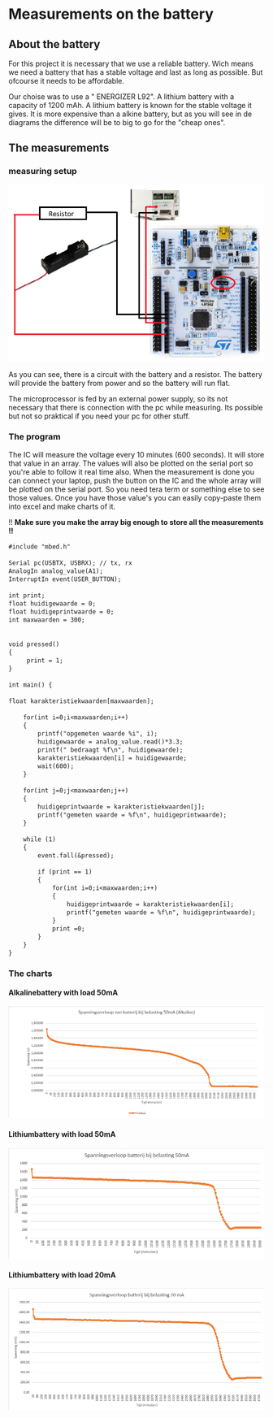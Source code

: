 # Measurements on the battery

## About the battery

For this project it is necessary that we use a reliable battery. Wich means we need a battery that has a stable voltage and last as long as possible. But ofcourse it needs to be affordable.

Our choise was to use a " ENERGIZER L92". A lithium battery with a capacity of 1200 mAh. A lithium battery is known for the stable voltage it gives. It is more expensive than a alkine battery, but as you will see in de diagrams the difference will be to big to go for the "cheap ones".

## The measurements

### measuring setup

![Meetopstelling batterijcurve](../.gitbook/assets/meetopstelling.PNG)

As you can see, there is a circuit with the battery and a resistor. The battery will provide the battery from power and so the battery will run flat.

The microprocessor is fed by an external power supply, so its not necessary that there is connection with the pc while measuring. Its possible but not so praktical if you need your pc for other stuff.

### The program

The IC will measure the voltage every 10 minutes \(600 seconds\). It will store that value in an array. The values will also be plotted on the serial port so you're able to follow it real time also. When the measurement is done you can connect your laptop, push the button on the IC and the whole array will be plotted on the serial port. So you need tera term or something else to see those values. Once you have those value's you can  easily copy-paste them into excel and make charts of it.

!! **Make sure you make the array big enough to store all the measurements !!**

```text
#include "mbed.h"              
 
Serial pc(USBTX, USBRX); // tx, rx
AnalogIn analog_value(A1);
InterruptIn event(USER_BUTTON);

int print;
float huidigewaarde = 0;
float huidigeprintwaarde = 0;
int maxwaarden = 300;


void pressed()
{
     print = 1; 
}

int main() {   

float karakteristiekwaarden[maxwaarden];

    for(int i=0;i<maxwaarden;i++)
    {
        printf("opgemeten waarde %i", i);
        huidigewaarde = analog_value.read()*3.3;     
        printf(" bedraagt %f\n", huidigewaarde);
        karakteristiekwaarden[i] = huidigewaarde;
        wait(600);         
    }

    for(int j=0;j<maxwaarden;j++)
    {    
        huidigeprintwaarde = karakteristiekwaarden[j];
        printf("gemeten waarde = %f\n", huidigeprintwaarde);               
    }

    while (1)
    {
        event.fall(&pressed);
        
        if (print == 1)
        {
            for(int i=0;i<maxwaarden;i++)
            {    
                huidigeprintwaarde = karakteristiekwaarden[i];
                printf("gemeten waarde = %f\n", huidigeprintwaarde);               
            }
            print =0;
        }
    }
} 
```

### The charts

#### Alkalinebattery with load 50mA

![Spanningverloop Alkaline batterij bij belasting van 50 mA](../.gitbook/assets/batterijcurvegrafiekalkaline50.PNG)

#### Lithiumbattery with load 50mA

![Spanningverloop Lithiumbatterij bij belasting van 50 mA](../.gitbook/assets/batterijcurvegrafieklithium50.PNG)

#### Lithiumbattery with load 20mA

![](../.gitbook/assets/batterijcurvegrafieklithium0.PNG)

